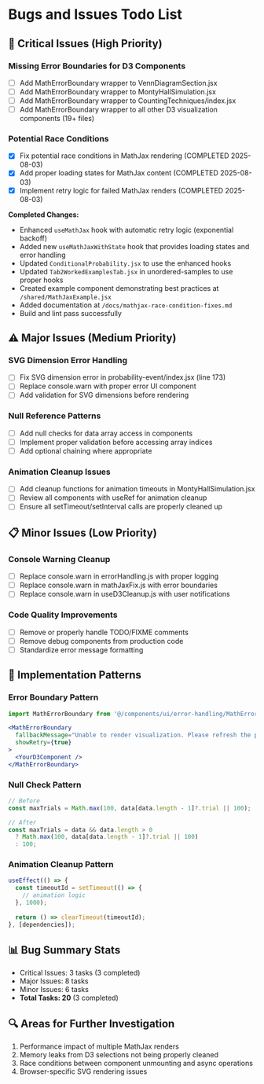 # Bugs and Issues Todo List

## 🚨 Critical Issues (High Priority)

### Missing Error Boundaries for D3 Components
- [ ] Add MathErrorBoundary wrapper to VennDiagramSection.jsx
- [ ] Add MathErrorBoundary wrapper to MontyHallSimulation.jsx
- [ ] Add MathErrorBoundary wrapper to CountingTechniques/index.jsx
- [ ] Add MathErrorBoundary wrapper to all other D3 visualization components (19+ files)

### Potential Race Conditions
- [x] Fix potential race conditions in MathJax rendering (COMPLETED 2025-08-03)
- [x] Add proper loading states for MathJax content (COMPLETED 2025-08-03)
- [x] Implement retry logic for failed MathJax renders (COMPLETED 2025-08-03)

**Completed Changes:**
- Enhanced `useMathJax` hook with automatic retry logic (exponential backoff)
- Added new `useMathJaxWithState` hook that provides loading states and error handling
- Updated `ConditionalProbability.jsx` to use the enhanced hooks
- Updated `Tab2WorkedExamplesTab.jsx` in unordered-samples to use proper hooks
- Created example component demonstrating best practices at `/shared/MathJaxExample.jsx`
- Added documentation at `/docs/mathjax-race-condition-fixes.md`
- Build and lint pass successfully

## ⚠️ Major Issues (Medium Priority)

### SVG Dimension Error Handling
- [ ] Fix SVG dimension error in probability-event/index.jsx (line 173)
- [ ] Replace console.warn with proper error UI component
- [ ] Add validation for SVG dimensions before rendering

### Null Reference Patterns
- [ ] Add null checks for data array access in components
- [ ] Implement proper validation before accessing array indices
- [ ] Add optional chaining where appropriate

### Animation Cleanup Issues
- [ ] Add cleanup functions for animation timeouts in MontyHallSimulation.jsx
- [ ] Review all components with useRef for animation cleanup
- [ ] Ensure all setTimeout/setInterval calls are properly cleaned up

## 📋 Minor Issues (Low Priority)

### Console Warning Cleanup
- [ ] Replace console.warn in errorHandling.js with proper logging
- [ ] Replace console.warn in mathJaxFix.js with error boundaries
- [ ] Replace console.warn in useD3Cleanup.js with user notifications

### Code Quality Improvements
- [ ] Remove or properly handle TODO/FIXME comments
- [ ] Remove debug components from production code
- [ ] Standardize error message formatting

## 🎯 Implementation Patterns

### Error Boundary Pattern
```jsx
import MathErrorBoundary from '@/components/ui/error-handling/MathErrorBoundary';

<MathErrorBoundary 
  fallbackMessage="Unable to render visualization. Please refresh the page."
  showRetry={true}
>
  <YourD3Component />
</MathErrorBoundary>
```

### Null Check Pattern
```jsx
// Before
const maxTrials = Math.max(100, data[data.length - 1]?.trial || 100);

// After
const maxTrials = data && data.length > 0 
  ? Math.max(100, data[data.length - 1]?.trial || 100)
  : 100;
```

### Animation Cleanup Pattern
```jsx
useEffect(() => {
  const timeoutId = setTimeout(() => {
    // animation logic
  }, 1000);
  
  return () => clearTimeout(timeoutId);
}, [dependencies]);
```

## 📊 Bug Summary Stats
- Critical Issues: 3 tasks (3 completed)
- Major Issues: 8 tasks
- Minor Issues: 6 tasks
- **Total Tasks: 20** (3 completed)

## 🔍 Areas for Further Investigation
1. Performance impact of multiple MathJax renders
2. Memory leaks from D3 selections not being properly cleaned
3. Race conditions between component unmounting and async operations
4. Browser-specific SVG rendering issues